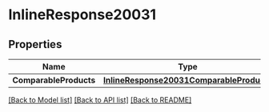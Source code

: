 # InlineResponse20031

## Properties

Name | Type | Description | Notes
------------ | ------------- | ------------- | -------------
**ComparableProducts** | [**InlineResponse20031ComparableProducts**](inline_response_200_31_comparableProducts.md) |  | 

[[Back to Model list]](../README.md#documentation-for-models) [[Back to API list]](../README.md#documentation-for-api-endpoints) [[Back to README]](../README.md)


